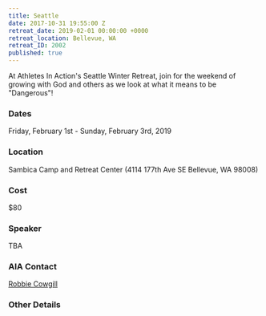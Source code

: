 ```yaml
---
title: Seattle
date: 2017-10-31 19:55:00 Z
retreat_date: 2019-02-01 00:00:00 +0000
retreat_location: Bellevue, WA
retreat_ID: 2002
published: true
---
```


At Athletes In Action's Seattle Winter Retreat, join for the weekend of growing with God and others as we look at what it means to be "Dangerous"!

### Dates  
Friday, February 1st -  Sunday, February 3rd, 2019

### Location  
Sambica Camp and Retreat Center (4114 177th Ave SE Bellevue, WA 98008)

### Cost  
$80

### Speaker  
TBA

### AIA Contact  
[Robbie Cowgill](mailto:robbie.cowgill@athletesinaction.org)

### Other Details  
